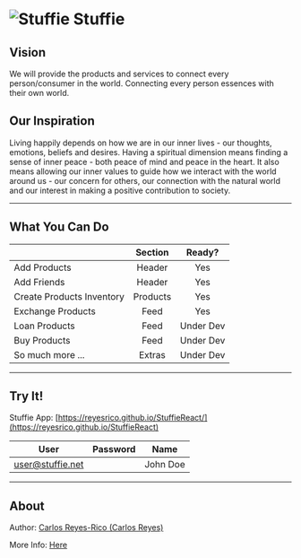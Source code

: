 # ![Stuffie](https://res.cloudinary.com/reyesrico/image/upload/c_scale,f_auto,w_50/logo_2020_2.jpg) Stuffie

## Vision
We will provide the products and services to connect every person/consumer in the world. Connecting every person essences with their own world.


## Our Inspiration
Living happily depends on how we are in our inner lives - our thoughts, emotions, beliefs and desires. Having a spiritual dimension means finding a sense of inner peace - both peace of mind and peace in the heart. It also means allowing our inner values to guide how we interact with the world around us - our concern for others, our connection with the natural world and our interest in making a positive contribution to society.

<hr />

## What You Can Do

|                               | Section    |  Ready?   |
| ----------------------------- | :--------: | :-------: |
| Add Products                  |  Header    | Yes       |
| Add Friends                   |  Header    | Yes       |
| Create Products Inventory     |  Products  | Yes       |
| Exchange Products             |  Feed      | Yes       |
| Loan Products                 |  Feed      | Under Dev |
| Buy Products                  |  Feed      | Under Dev |
| So much more ...              |  Extras    | Under Dev |

<hr />

## Try It!
Stuffie App: [https://reyesrico.github.io/StuffieReact/](https://reyesrico.github.io/StuffieReact)

| User                          | Password   | Name     |
| ----------------------------- | :--------: | :------: |
| user@stuffie.net              |            | John Doe |

<hr />

## About
Author: [Carlos Reyes-Rico (Carlos Reyes)](https://stuffie.azurewebsites.net/PM_Carlos-Reyes2.html)

More Info: [Here](https://stuffie.azurewebsites.net/About_Init.aspx)
